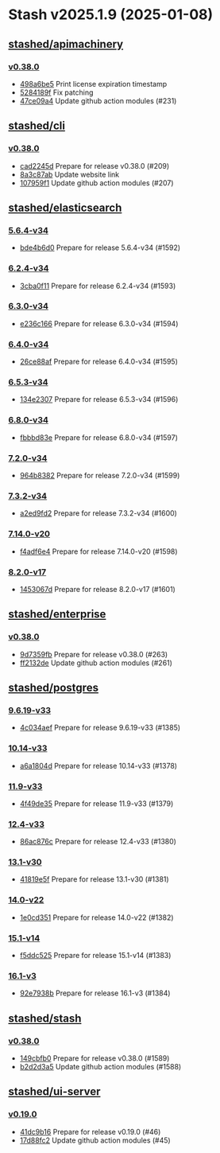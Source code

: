# Stash v2025.1.9 (2025-01-08)


## [stashed/apimachinery](https://github.com/stashed/apimachinery)

### [v0.38.0](https://github.com/stashed/apimachinery/releases/tag/v0.38.0)

- [498a6be5](https://github.com/stashed/apimachinery/commit/498a6be5) Print license expiration timestamp
- [5284189f](https://github.com/stashed/apimachinery/commit/5284189f) Fix patching
- [47ce09a4](https://github.com/stashed/apimachinery/commit/47ce09a4) Update github action modules (#231)



## [stashed/cli](https://github.com/stashed/cli)

### [v0.38.0](https://github.com/stashed/cli/releases/tag/v0.38.0)

- [cad2245d](https://github.com/stashed/cli/commit/cad2245d) Prepare for release v0.38.0 (#209)
- [8a3c87ab](https://github.com/stashed/cli/commit/8a3c87ab) Update website link
- [107959f1](https://github.com/stashed/cli/commit/107959f1) Update github action modules (#207)



## [stashed/elasticsearch](https://github.com/stashed/elasticsearch)

### [5.6.4-v34](https://github.com/stashed/elasticsearch/releases/tag/5.6.4-v34)

- [bde4b6d0](https://github.com/stashed/elasticsearch/commit/bde4b6d0) Prepare for release 5.6.4-v34 (#1592)


### [6.2.4-v34](https://github.com/stashed/elasticsearch/releases/tag/6.2.4-v34)

- [3cba0f11](https://github.com/stashed/elasticsearch/commit/3cba0f11) Prepare for release 6.2.4-v34 (#1593)


### [6.3.0-v34](https://github.com/stashed/elasticsearch/releases/tag/6.3.0-v34)

- [e236c166](https://github.com/stashed/elasticsearch/commit/e236c166) Prepare for release 6.3.0-v34 (#1594)


### [6.4.0-v34](https://github.com/stashed/elasticsearch/releases/tag/6.4.0-v34)

- [26ce88af](https://github.com/stashed/elasticsearch/commit/26ce88af) Prepare for release 6.4.0-v34 (#1595)


### [6.5.3-v34](https://github.com/stashed/elasticsearch/releases/tag/6.5.3-v34)

- [134e2307](https://github.com/stashed/elasticsearch/commit/134e2307) Prepare for release 6.5.3-v34 (#1596)


### [6.8.0-v34](https://github.com/stashed/elasticsearch/releases/tag/6.8.0-v34)

- [fbbbd83e](https://github.com/stashed/elasticsearch/commit/fbbbd83e) Prepare for release 6.8.0-v34 (#1597)


### [7.2.0-v34](https://github.com/stashed/elasticsearch/releases/tag/7.2.0-v34)

- [964b8382](https://github.com/stashed/elasticsearch/commit/964b8382) Prepare for release 7.2.0-v34 (#1599)


### [7.3.2-v34](https://github.com/stashed/elasticsearch/releases/tag/7.3.2-v34)

- [a2ed9fd2](https://github.com/stashed/elasticsearch/commit/a2ed9fd2) Prepare for release 7.3.2-v34 (#1600)


### [7.14.0-v20](https://github.com/stashed/elasticsearch/releases/tag/7.14.0-v20)

- [f4adf6e4](https://github.com/stashed/elasticsearch/commit/f4adf6e4) Prepare for release 7.14.0-v20 (#1598)


### [8.2.0-v17](https://github.com/stashed/elasticsearch/releases/tag/8.2.0-v17)

- [1453067d](https://github.com/stashed/elasticsearch/commit/1453067d) Prepare for release 8.2.0-v17 (#1601)



## [stashed/enterprise](https://github.com/stashed/enterprise)

### [v0.38.0](https://github.com/stashed/enterprise/releases/tag/v0.38.0)

- [9d7359fb](https://github.com/stashed/enterprise/commit/9d7359fb0) Prepare for release v0.38.0 (#263)
- [ff2132de](https://github.com/stashed/enterprise/commit/ff2132ded) Update github action modules (#261)



## [stashed/postgres](https://github.com/stashed/postgres)

### [9.6.19-v33](https://github.com/stashed/postgres/releases/tag/9.6.19-v33)

- [4c034aef](https://github.com/stashed/postgres/commit/4c034aef) Prepare for release 9.6.19-v33 (#1385)


### [10.14-v33](https://github.com/stashed/postgres/releases/tag/10.14-v33)

- [a6a1804d](https://github.com/stashed/postgres/commit/a6a1804d) Prepare for release 10.14-v33 (#1378)


### [11.9-v33](https://github.com/stashed/postgres/releases/tag/11.9-v33)

- [4f49de35](https://github.com/stashed/postgres/commit/4f49de35) Prepare for release 11.9-v33 (#1379)


### [12.4-v33](https://github.com/stashed/postgres/releases/tag/12.4-v33)

- [86ac876c](https://github.com/stashed/postgres/commit/86ac876c) Prepare for release 12.4-v33 (#1380)


### [13.1-v30](https://github.com/stashed/postgres/releases/tag/13.1-v30)

- [41819e5f](https://github.com/stashed/postgres/commit/41819e5f) Prepare for release 13.1-v30 (#1381)


### [14.0-v22](https://github.com/stashed/postgres/releases/tag/14.0-v22)

- [1e0cd351](https://github.com/stashed/postgres/commit/1e0cd351) Prepare for release 14.0-v22 (#1382)


### [15.1-v14](https://github.com/stashed/postgres/releases/tag/15.1-v14)

- [f5ddc525](https://github.com/stashed/postgres/commit/f5ddc525) Prepare for release 15.1-v14 (#1383)


### [16.1-v3](https://github.com/stashed/postgres/releases/tag/16.1-v3)

- [92e7938b](https://github.com/stashed/postgres/commit/92e7938b) Prepare for release 16.1-v3 (#1384)



## [stashed/stash](https://github.com/stashed/stash)

### [v0.38.0](https://github.com/stashed/stash/releases/tag/v0.38.0)

- [149cbfb0](https://github.com/stashed/stash/commit/149cbfb0f) Prepare for release v0.38.0 (#1589)
- [b2d2d3a5](https://github.com/stashed/stash/commit/b2d2d3a57) Update github action modules (#1588)



## [stashed/ui-server](https://github.com/stashed/ui-server)

### [v0.19.0](https://github.com/stashed/ui-server/releases/tag/v0.19.0)

- [41dc9b16](https://github.com/stashed/ui-server/commit/41dc9b16) Prepare for release v0.19.0 (#46)
- [17d88fc2](https://github.com/stashed/ui-server/commit/17d88fc2) Update github action modules (#45)



